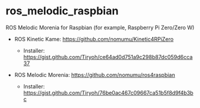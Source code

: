 # ros_melodic_raspbian

ROS Melodic Morenia for Raspbian (for example, Raspberry Pi Zero/Zero W)

* ROS Kinetic Kame: https://github.com/nomumu/Kinetic4RPiZero
  * Installer: https://gist.github.com/Tiryoh/ce64ad0d751a9c298b87dc059d6cca37

* ROS Melodic Morenia: https://github.com/nomumu/ros4raspbian
  * Installer: https://gist.github.com/Tiryoh/76be0ac467c09667ca51b5f8d9f4b3bc
